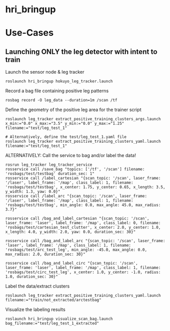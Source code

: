 # hri_bringup

# Use-Cases

## Launching ONLY the leg detector with intent to train
Launch the sensor node & leg tracker
```
roslaunch hri_bringup hokuyo_leg_tracker.launch
```

Record a bag file containing positive leg patterns
```
rosbag record -O leg_data --duration=1m /scan /tf
```

Define the geometry of the positive leg area for the trainer script
```
roslaunch leg_tracker extract_positive_training_clusters_args.launch x_min:="0.0" x_max:="3.5" y_min:="0.0" y_max:="1.25" filename:="test/leg_test_1"

# Alternatively, define the test/leg_test_1.yaml file
roslaunch leg_tracker extract_positive_training_clusters_yaml.launch filename:="test/leg_test_1"

```
ALTERNATIVELY: Call the service to bag and/or label the data!
```
rosrun leg_tracker leg_tracker_service
rosservice call /save_bag "topics: ['/tf', '/scan'] filename: 'rosbags/test/testbag' duration_sec: 1" 
rosservice call /label_cartesian "{scan_topic: '/scan', laser_frame: '/laser', label_frame: '/map', class_label: 1, filename: 'rosbags/test/testbag', x_center: 1.75, y_center: 0.65, x_length: 3.5, y_width: 1.3, yaw: 0.0}" 
rosservice call /label_arc "{scan_topic: '/scan', laser_frame: '/laser', label_frame: '/map', class_label: 1, filename: 'rosbags/test/testbag', min_angle: 0.0, max_angle: 45.0, max_radius: 3.7}"

rosservice call /bag_and_label_cartesian "{scan_topic: '/scan', laser_frame: 'laser', label_frame: '/map', class_label: 0, filename: 'rosbags/test/cartesian_test_clutter', x_center: 2.0, y_center: 1.0, x_length: 4.0, y_width: 2.0, yaw: 0.0, duration_sec: 30}"

rosservice call /bag_and_label_arc "{scan_topic: '/scan', laser_frame: 'laser', label_frame: '/map', class_label: 1, filename: 'rosbags/test/arc_test_leg', min_angle: -45.0, max_angle: 0.0, max_radius: 2.0, duration_sec: 30}"

rosservice call /bag_and_label_circ "{scan_topic: '/scan', laser_frame: 'laser', label_frame: '/map', class_label: 1, filename: 'rosbags/test/circ_test_leg', x_center: 1.0, y_center: -1.0, radius: 1.0, duration_sec: 30}"

```

Label the data/extract clusters
```
roslaunch leg_tracker extract_positive_training_clusters_yaml.launch filename:="train/not_extracted/arctestbag"
```


Visualize the labeling results
```
roslaunch hri_bringup visualize_scan_bag.launch bag_filename:="test/leg_test_1_extracted"
```